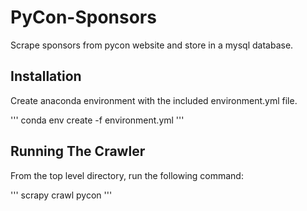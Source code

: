 # PyCon-Sponsors

Scrape sponsors from pycon website and store in a mysql database.

## Installation
Create anaconda environment with the included environment.yml file.

'''
conda env create -f environment.yml
'''

## Running The Crawler
From the top level directory, run the following command:

'''
scrapy crawl pycon
'''
